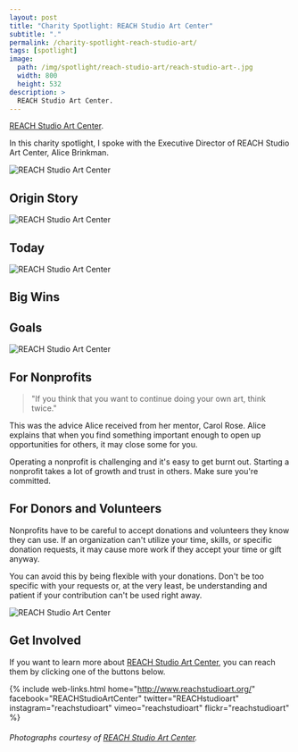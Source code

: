 ```yaml
---
layout: post
title: "Charity Spotlight: REACH Studio Art Center"
subtitle: "."
permalink: /charity-spotlight-reach-studio-art/
tags: [spotlight]
image:
  path: /img/spotlight/reach-studio-art/reach-studio-art-.jpg
  width: 800
  height: 532
description: >
  REACH Studio Art Center.
---
```


[REACH Studio Art Center][1].

In this charity spotlight, I spoke with the Executive Director of REACH Studio Art Center, Alice Brinkman.

![][2]

## Origin Story



![][3]

## Today



![][4]

## Big Wins



## Goals



![][5]

## For Nonprofits

> "If you think that you want to continue doing your own art, think twice."

This was the advice Alice received from her mentor, Carol Rose. Alice explains that when you find something important enough to open up opportunities for others, it may close some for you.

Operating a nonprofit is challenging and it's easy to get burnt out. Starting a nonprofit takes a lot of growth and trust in others. Make sure you're committed.

## For Donors and Volunteers

Nonprofits have to be careful to accept donations and volunteers they know they can use. If an organization can't utilize your time, skills, or specific donation requests, it may cause more work if they accept your time or gift anyway.

You can avoid this by being flexible with your donations. Don't be too specific with your requests or, at the very least, be understanding and patient if your contribution can't be used right away.

![][6]

## Get Involved

If you want to learn more about [REACH Studio Art Center][1], you can reach them by clicking one of the buttons below.

{% include web-links.html home="http://www.reachstudioart.org/" facebook="REACHStudioArtCenter" twitter="REACHstudioart" instagram="reachstudioart" vimeo="reachstudioart" flickr="reachstudioart" %}

###### Photographs courtesy of [REACH Studio Art Center][1].



[1]: http://www.reachstudioart.org/ "REACH Studio Art Center Homepage"
[2]: /img/spotlight/reach-studio-art/reach-studio-art-.jpg "REACH Studio Art Center"
[3]: /img/spotlight/reach-studio-art/reach-studio-art-.jpg "REACH Studio Art Center"
[4]: /img/spotlight/reach-studio-art/reach-studio-art-.jpg "REACH Studio Art Center"
[5]: /img/spotlight/reach-studio-art/reach-studio-art-.jpg "REACH Studio Art Center"
[6]: /img/spotlight/reach-studio-art/reach-studio-art-.jpg "REACH Studio Art Center"
